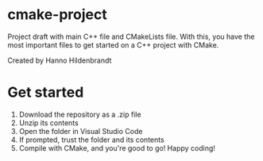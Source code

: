 # cmake-project
Project draft with main C++ file and CMakeLists file. With this, you have the most important files to get started on a C++ project with CMake. 


Created by Hanno Hildenbrandt

# Get started

1. Download the repository as a .zip file
2. Unzip its contents
3. Open the folder in Visual Studio Code
4. If prompted, trust the folder and its contents
5. Compile with CMake, and you're good to go! Happy coding! 
